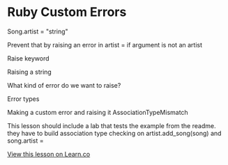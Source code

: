 
# Ruby Custom Errors

Song.artist = "string"

Prevent that by raising an error in artist = if argument is not an artist

Raise keyword

Raising a string

What kind of error do we want to raise?

Error types

Making a custom error and raising it
AssociationTypeMismatch

This lesson should include a lab that tests the example from the readme. they have to build association type checking on artist.add_song(song) and song.artist =

<a href='https://learn.co/lessons/ruby-custom-errors' data-visibility='hidden'>View this lesson on Learn.co</a>
